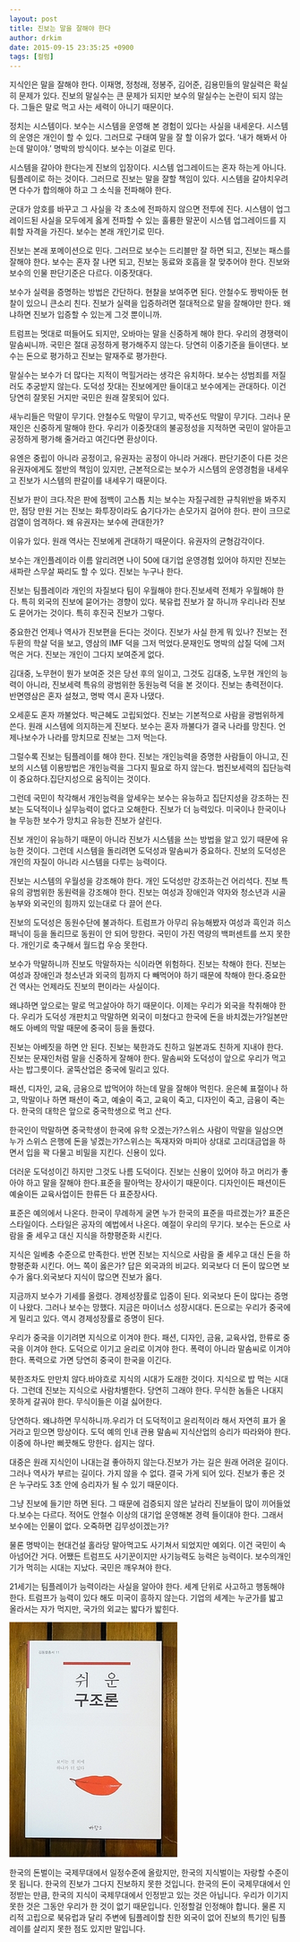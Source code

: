 ```yaml
---
layout: post
title: 진보는 말을 잘해야 한다
author: drkim
date: 2015-09-15 23:35:25 +0900
tags: [컬럼]
---
```

지식인은 말을 잘해야 한다. 이재명, 정청래, 정봉주, 김어준, 김용민들의 말실력은 확실히 문제가 있다. 진보의 말실수는 큰 문제가 되지만 보수의 말실수는 논란이 되지 않는다. 그들은 말로 먹고 사는 세력이 아니기 때문이다. 

  


정치는 시스템이다. 보수는 시스템을 운영해 본 경험이 있다는 사실을 내세운다. 시스템의 운영은 개인이 할 수 있다. 그러므로 구태여 말을 잘 할 이유가 없다. ‘내가 해봐서 아는데 말이야.’ 명박의 방식이다. 보수는 이걸로 민다. 

  


시스템을 갈아야 한다는게 진보의 입장이다. 시스템 업그레이드는 혼자 하는게 아니다. 팀플레이로 하는 것이다. 그러므로 진보는 말을 잘할 책임이 있다. 시스템을 갈아치우려면 다수가 합의해야 하고 그 소식을 전파해야 한다. 

  


군대가 암호를 바꾸고 그 사실을 각 초소에 전파하지 않으면 전투에 진다. 시스템이 업그레이드된 사실을 모두에게 옳게 전파할 수 있는 훌륭한 말꾼이 시스템 업그레이드를 지휘할 자격을 가진다. 보수는 본래 개인기로 민다. 

  


진보는 본래 포메이션으로 민다. 그러므로 보수는 드리블만 잘 하면 되고, 진보는 패스를 잘해야 한다. 보수는 혼자 잘 나면 되고, 진보는 동료와 호흡을 잘 맞추어야 한다. 진보와 보수의 인물 판단기준은 다르다. 이중잣대다. 

  


보수가 실력을 증명하는 방법은 간단하다. 현찰을 보여주면 된다. 안철수도 짱박아둔 현찰이 있으니 큰소리 친다. 진보가 실력을 입증하려면 절대적으로 말을 잘해야만 한다. 왜냐하면 진보가 입증할 수 있는게 그것 뿐이니까. 

  


트럼프는 멋대로 떠들어도 되지만, 오바마는 말을 신중하게 해야 한다. 우리의 경쟁력이 말솜씨니까. 국민은 절대 공정하게 평가해주지 않는다. 당연히 이중기준을 들이댄다. 보수는 돈으로 평가하고 진보는 말재주로 평가한다. 

  


말실수는 보수가 더 많다는 지적이 먹힐거라는 생각은 유치하다. 보수는 성범죄를 저질러도 추궁받지 않는다. 도덕성 잣대는 진보에게만 들이대고 보수에게는 관대하다. 이건 당연히 잘못된 거지만 국민은 원래 잘못되어 있다. 

  


새누리들은 막말이 무기다. 안철수도 막말이 무기고, 박주선도 막말이 무기다. 그러나 문재인은 신중하게 말해야 한다. 우리가 이중잣대의 불공정성을 지적하면 국민이 알아듣고 공정하게 평가해 줄거라고 여긴다면 환상이다. 

  


유엔은 중립이 아니라 공정이고, 유권자는 공정이 아니라 거래다. 판단기준이 다른 것은 유권자에게도 절반의 책임이 있지만, 근본적으로는 보수가 시스템의 운영경험을 내세우고 진보가 시스템의 판갈이를 내세우기 때문이다.

  


진보가 판이 크다.작은 판에 점백이 고스톱 치는 보수는 자질구레한 규칙위반을 봐주지만, 점당 만원 거는 진보는 화투장이라도 숨기다가는 손모가지 걸어야 한다. 판이 크므로 검열이 엄격하다. 왜 유권자는 보수에 관대한가?

  


이유가 있다. 원래 역사는 진보에게 관대하기 때문이다. 유권자의 균형감각이다.

보수는 개인플레이라 이름 알리려면 나이 50에 대기업 운영경험 있어야 하지만 진보는 새파란 스무살 짜리도 할 수 있다. 진보는 누구나 한다.

  


진보는 팀플레이라 개인의 자질보다 팀이 우월해야 한다.진보세력 전체가 우월해야 한다. 특히 외국의 진보에 묻어가는 경향이 있다. 북유럽 진보가 잘 하니까 우리나라 진보도 묻어가는 것이다. 특히 후진국 진보가 그렇다.

  


중요한건 언제나 역사가 진보편을 든다는 것이다. 진보가 사실 한게 뭐 있나? 진보는 전두환의 학살 덕을 보고, 영삼의 IMF 덕을 그저 먹었다.문재인도 명박의 삽질 덕에 그저먹은 거다. 진보는 개인이 그다지 보여준게 없다.

  


김대중, 노무현이 뭔가 보여준 것은 당선 후의 일이고, 그것도 김대중, 노무현 개인의 능력이 아니라, 진보세력 특유의 광범위한 동원능력 덕을 본 것이다. 진보는 총력전이다. 반면영삼은 혼자 설쳤고, 명박 역시 혼자 나댔다.

  


오세훈도 혼자 까불었다. 박근혜도 고립되었다. 진보는 기본적으로 사람을 광범위하게 쓴다. 원래 시스템에 의지하는게 진보다. 보수는 혼자 까불다가 결국 나라를 망친다. 언제나보수가 나라를 망치므로 진보는 그저 먹는다.

  


그럴수록 진보는 팀플레이를 해야 한다. 진보는 개인능력을 증명한 사람들이 아니고, 진보의 시스템 이용방법은 개인능력을 그다지 필요로 하지 않는다. 범진보세력의 집단능력이 중요하다.집단지성으로 움직이는 것이다.

  


그런데 국민이 착각해서 개인능력을 앞세우는 보수는 유능하고 집단지성을 강조하는 진보는 도덕적이나 실무능력이 없다고 오해한다. 진보가 더 능력있다. 미국이나 한국이나 늘 무능한 보수가 망치고 유능한 진보가 살린다.

  


진보 개인이 유능하기 때문이 아니라 진보가 시스템을 쓰는 방법을 알고 있기 때문에 유능한 것이다. 그런데 시스템을 돌리려면 도덕성과 말솜씨가 중요하다. 진보의 도덕성은 개인의 자질이 아니라 시스템을 다루는 능력이다.

  


진보는 시스템의 우월성을 강조해야 한다. 개인 도덕성만 강조하는건 어리석다. 진보 특유의 광범위한 동원력을 강조해야 한다. 진보는 여성과 장애인과 약자와 청소년과 시골농부와 외국인의 힘까지 있는대로 다 끌어 쓴다.

  


진보의 도덕성은 동원수단에 불과하다. 트럼프가 아무리 유능해봤자 여성과 흑인과 히스패닉이 등을 돌리므로 동원이 안 되어 망한다. 국민이 가진 역량의 백퍼센트를 쓰지 못한다. 개인기로 축구해서 월드컵 우승 못한다.

  


보수가 막말하니까 진보도 막말하자는 식이라면 위험하다. 진보는 착해야 한다. 진보는 여성과 장애인과 청소년과 외국의 힘까지 다 빼먹어야 하기 때문에 착해야 한다.중요한건 역사는 언제라도 진보의 편이라는 사실이다.

  


왜냐하면 앞으로는 말로 먹고살아야 하기 때문이다. 이제는 우리가 외국을 착취해야 한다. 우리가 도덕성 개판치고 막말하면 외국이 미쳤다고 한국에 돈을 바치겠는가?일본만 해도 아베의 막말 때문에 중국이 등을 돌렸다.

  


진보는 아베짓을 하면 안 된다. 진보는 북한과도 친하고 일본과도 친하게 지내야 한다. 진보는 문재인처럼 말을 신중하게 잘해야 한다. 말솜씨와 도덕성이 앞으로 우리가 먹고 사는 밥그릇이다. 굴뚝산업은 중국에 밀리고 있다.

  


패션, 디자인, 교육, 금융으로 밥먹어야 하는데 말을 잘해야 먹힌다. 윤은혜 표절이나 하고, 막말이나 하면 패션이 죽고, 예술이 죽고, 교육이 죽고, 디자인이 죽고, 금융이 죽는다. 한국의 대학은 앞으로 중국학생으로 먹고 산다.

  


한국인이 막말하면 중국학생이 한국에 유학 오겠는가?스위스 사람이 막말을 일삼으면 누가 스위스 은행에 돈을 넣겠는가?스위스는 독재자와 마피아 상대로 고리대금업을 하면서 입을 꽉 다물고 비밀을 지킨다. 신용이 있다.

  


더러운 도덕성이긴 하지만 그것도 나름 도덕이다. 진보는 신용이 있어야 하고 머리가 좋아야 하고 말을 잘해야 한다.표준을 팔아먹는 장사이기 때문이다. 디자인이든 패션이든 예술이든 교육사업이든 한류든 다 표준장사다.

  


표준은 예의에서 나온다. 한국이 무례하게 굴면 누가 한국의 표준을 따르겠는가? 표준은 스타일이다. 스타일은 공자의 예법에서 나온다. 예절이 우리의 무기다. 보수는 돈으로 사람을 줄 세우고 대신 지식을 하향평준화 시킨다.

  


지식은 일베충 수준으로 만족한다. 반면 진보는 지식으로 사람을 줄 세우고 대신 돈을 하향평준화 시킨다. 어느 쪽이 옳은가? 답은 외국과의 비교다. 외국보다 더 돈이 많으면 보수가 옳다.외국보다 지식이 많으면 진보가 옳다.

  


지금까지 보수가 기세를 올렸다. 경제성장률로 입증이 된다. 외국보다 돈이 많다는 증명이 나왔다. 그러나 보수는 망했다. 지금은 마이너스 성장시대다. 돈으로는 우리가 중국에게 밀리고 있다. 역시 경제성장률로 증명이 된다.

  


우리가 중국을 이기려면 지식으로 이겨야 한다. 패션, 디자인, 금융, 교육사업, 한류로 중국을 이겨야 한다. 도덕으로 이기고 윤리로 이겨야 한다. 폭력이 아니라 말솜씨로 이겨야 한다. 폭력으로 가면 당연히 중국이 한국을 이긴다.

  


북한조차도 만만치 않다.바야흐로 지식의 시대가 도래한 것이다. 지식으로 밥 먹는 시대다. 그런데 진보는 지식으로 사람차별한다. 당연히 그래야 한다. 무식한 놈들은 나대지 못하게 갈궈야 한다. 무식이들은 이걸 싫어한다.

  


당연하다. 왜냐하면 무식하니까.우리가 더 도덕적이고 윤리적이라 해서 자연히 표가 올거라고 믿으면 망상이다. 도덕 예의 인내 관용 말솜씨 지식산업의 승리가 따라와야 한다. 이중에 하나만 삐끗해도 망한다. 쉽지는 않다.

  


대중은 원래 지식인이 나대는걸 좋아하지 않는다.진보가 가는 길은 원래 어려운 길이다. 그러나 역사가 부르는 길이다. 가지 않을 수 없다. 결국 가게 되어 있다. 진보가 좋은 것은 누구라도 3초 안에 승리자가 될 수 있기 때문이다.

  


그냥 진보에 들기만 하면 된다. 그 때문에 검증되지 않은 날라리 진보들이 많이 끼어들었다.보수는 다르다. 적어도 안철수 이상의 대기업 운영해본 경력 들이대야 한다. 그래서 보수에는 인물이 없다. 오죽하면 김무성이겠는가?

  


물론 명박이는 현대건설 홀라당 말아먹고도 사기쳐서 되었지만 예외다. 이건 국민이 속아넘어간 거다. 어쨌든 트럼프도 사기꾼이지만 사기능력도 능력은 능력이다. 보수의개인기가 먹히는 시대는 지났다. 국민은 깨우쳐야 한다.

  


21세기는 팀플레이가 능력이라는 사실을 알아야 한다. 세계 단위로 사고하고 행동해야 한다. 트럼프가 능력이 있다 해도 미국이 흥하지 않는다. 기업의 세계는 누군가를 밟고 올라서는 자가 먹지만, 국가의 외교는 밟다가 밟힌다.

  


  



 
     

  

![](/files/attach/images/199/362/621/DSC01488.JPG) 

  


한국의 돈벌이는 국제무대에서 일정수준에 올랐지만, 한국의 지식벌이는 자랑할 수준이 못 됩니다. 한국의 진보가 그다지 진보하지 못한 것입니다. 한국의 돈이 국제무대에서 인정받는 만큼, 한국의 지식이 국제무대에서 인정받고 있는 것은 아닙니다. 우리가 이기지 못한 것은 그동안 우리가 한 것이 없기 때문입니다. 인정할걸 인정해야 합니다. 물론 지리적 고립으로 북유럽과 달리 주변에 팀플레이할 친한 외국이 없어 진보의 특기인 팀플레이를 살리지 못한 점도 있지만 말입니다.